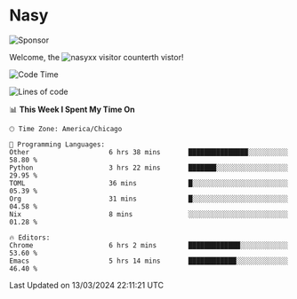 # Nasy

<!--
<p align="center">
<img height="200" src="https://github-readme-stats.vercel.app/api?username=nasyxx&count_private=true&show_icons=true&theme=dracula&include_all_commits=true"/>
<img height="200" src="https://github-readme-stats.vercel.app/api/top-langs/?username=nasyxx&theme=dracula&hide=html,jupyter+notebook&count_private=true&show_icons=true"/>
</p>

  
----------------
-->

![Sponsor](https://img.shields.io/static/v1.svg?label=Sponsor&message=%E2%9D%A4&logo=GitHub&style=flat&color=pink)
 
Welcome, the ![nasyxx visitor counter](https://count.getloli.com/get/@nasyxx?theme=rule34)th vistor!
 
<!--START_SECTION:waka-->
![Code Time](http://img.shields.io/badge/Code%20Time-4%2C351%20hrs%2034%20mins-blue)

![Lines of code](https://img.shields.io/badge/From%20Hello%20World%20I%27ve%20Written-6.3%20million%20lines%20of%20code-blue)

📊 **This Week I Spent My Time On** 

```text
🕑︎ Time Zone: America/Chicago

💬 Programming Languages: 
Other                    6 hrs 38 mins       ███████████████░░░░░░░░░░   58.80 % 
Python                   3 hrs 22 mins       ███████░░░░░░░░░░░░░░░░░░   29.95 % 
TOML                     36 mins             █░░░░░░░░░░░░░░░░░░░░░░░░   05.39 % 
Org                      31 mins             █░░░░░░░░░░░░░░░░░░░░░░░░   04.58 % 
Nix                      8 mins              ░░░░░░░░░░░░░░░░░░░░░░░░░   01.28 % 

🔥 Editors: 
Chrome                   6 hrs 2 mins        █████████████░░░░░░░░░░░░   53.60 % 
Emacs                    5 hrs 14 mins       ████████████░░░░░░░░░░░░░   46.40 % 
```


 Last Updated on 13/03/2024 22:11:21 UTC
<!--END_SECTION:waka-->

<!-- ![visitors](https://visitor-badge.laobi.icu/badge?page_id=nasyxx.nasyxx) -->
